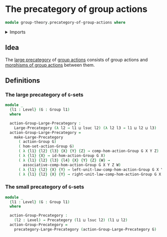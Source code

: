 # The precategory of group actions

```agda
module group-theory.precategory-of-group-actions where
```

<details><summary>Imports</summary>

```agda
open import category-theory.large-precategories
open import category-theory.precategories

open import foundation.dependent-pair-types
open import foundation.identity-types
open import foundation.strictly-involutive-identity-types
open import foundation.universe-levels

open import group-theory.group-actions
open import group-theory.groups
open import group-theory.homomorphisms-group-actions
```

</details>

## Idea

The [large precategory](category-theory.large-precategories.md) of
[group actions](group-theory.group-actions.md) consists of group actions and
[morphisms of group actions](group-theory.homomorphisms-group-actions.md)
between them.

## Definitions

### The large precategory of `G`-sets

```agda
module _
  {l1 : Level} (G : Group l1)
  where

  action-Group-Large-Precategory :
    Large-Precategory (λ l2 → l1 ⊔ lsuc l2) (λ l2 l3 → l1 ⊔ l2 ⊔ l3)
  action-Group-Large-Precategory =
    make-Large-Precategory
      ( action-Group G)
      ( hom-set-action-Group G)
      ( λ {l1} {l2} {l3} {X} {Y} {Z} → comp-hom-action-Group G X Y Z)
      ( λ {l1} {X} → id-hom-action-Group G X)
      ( λ {l1} {l2} {l3} {l4} {X} {Y} {Z} {W} →
        associative-comp-hom-action-Group G X Y Z W)
      ( λ {l1} {l2} {X} {Y} → left-unit-law-comp-hom-action-Group G X Y)
      ( λ {l1} {l2} {X} {Y} → right-unit-law-comp-hom-action-Group G X Y)
```

### The small precategory of `G`-sets

```agda
module _
  {l1 : Level} (G : Group l1)
  where

  action-Group-Precategory :
    (l2 : Level) → Precategory (l1 ⊔ lsuc l2) (l1 ⊔ l2)
  action-Group-Precategory =
    precategory-Large-Precategory (action-Group-Large-Precategory G)
```

